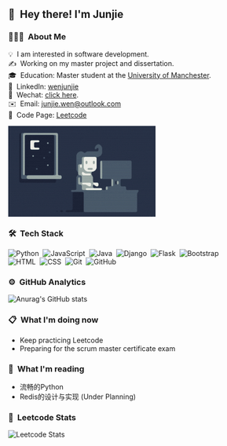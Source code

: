 ## 👋 &nbsp;Hey there! I'm Junjie

### 👨🏻‍💻 &nbsp;About Me

💡 &nbsp;I am interested in software development.\
✍️ &nbsp;Working on my master project and dissertation.\
🎓 &nbsp;Education: Master student at the [University of Manchester](https://www.manchester.ac.uk/).\
📄 &nbsp;LinkedIn: [wenjunjie](https://www.linkedin.com/in/wenjunjie/)\
💬 &nbsp;Wechat: [click here]().\
✉️ &nbsp;Email: <junjie.wen@outlook.com>\
🌱 &nbsp;Code Page: [Leetcode](https://leetcode.cn/u/wenjunjie/)

<img alt="Night Coding" src="https://raw.githubusercontent.com/AVS1508/AVS1508/master/assets/Night-Coding.gif" align="center"/>


### 🛠 &nbsp;Tech Stack

![Python](https://img.shields.io/badge/-Python-05122A?style=flat&logo=python)&nbsp;
![JavaScript](https://img.shields.io/badge/-JavaScript-05122A?style=flat&logo=javascript)&nbsp;
![Java](https://img.shields.io/badge/-Java-05122A?style=flat&logo=Java&logoColor=FFA518)&nbsp;
![Django](https://img.shields.io/badge/-Django-05122A?style=flat&logo=django&logoColor=092E20)&nbsp;
![Flask](https://img.shields.io/badge/-Flask-05122A?style=flat&logo=flask)&nbsp;
![Bootstrap](https://img.shields.io/badge/-Bootstrap-05122A?style=flat&logo=bootstrap&logoColor=563D7C)\
![HTML](https://img.shields.io/badge/-HTML-05122A?style=flat&logo=HTML5)&nbsp;
![CSS](https://img.shields.io/badge/-CSS-05122A?style=flat&logo=CSS3&logoColor=1572B6)&nbsp;
![Git](https://img.shields.io/badge/-Git-05122A?style=flat&logo=git)&nbsp;
![GitHub](https://img.shields.io/badge/-GitHub-05122A?style=flat&logo=github)&nbsp;

### ⚙️ &nbsp;GitHub Analytics

![Anurag's GitHub stats](https://github-readme-stats.vercel.app/api?username=wenjunjiecn&show_icons=true&theme=algolia)

### 📋 &nbsp;What I'm doing now
- Keep practicing Leetcode
- Preparing for the scrum master certificate exam

### 📖 &nbsp;What I'm reading
- 流畅的Python
- Redis的设计与实现 (Under Planning)

### 📝 &nbsp;Leetcode Stats
![Leetcode Stats](https://leetcard.jacoblin.cool/wenjunjie?site=cn)
